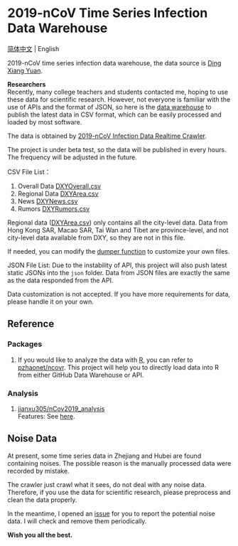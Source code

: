 # 2019-nCoV Time Series Infection Data Warehouse

[简体中文](README.md) | English

2019-nCoV time series infection data warehouse, the data source is [Ding Xiang Yuan](https://3g.dxy.cn/newh5/view/pneumonia).

**Researchers**  
Recently, many college teachers and students contacted me, 
hoping to use these data for scientific research. 
However, not everyone is familiar with the use of APIs and the format of JSON, 
so here is the [data warehouse](https://github.com/BlankerL/DXY-2019-nCoV-Data) 
to publish the latest data in CSV format, 
which can be easily processed and loaded by most software.

The data is obtained by [2019-nCoV Infection Data Realtime Crawler](https://github.com/BlankerL/DXY-2019-nCoV-Crawler).

The project is under beta test, so the data will be published in every hours. 
The frequency will be adjusted in the future. 

CSV File List：
1. Overall Data [DXYOverall.csv](csv/DXYOverall.csv)
2. Regional Data [DXYArea.csv](csv/DXYArea.csv)
3. News [DXYNews.csv](csv/DXYNews.csv)
4. Rumors [DXYRumors.csv](csv/DXYRumors.csv)

Regional data ([DXYArea.csv](csv/DXYArea.csv))
only contains all the city-level data. 
Data from Hong Kong SAR, Macao SAR, Tai Wan and Tibet are province-level, 
and not city-level data available from DXY, so they are not in this file. 

If needed, you can modify the [dumper function](https://github.com/BlankerL/DXY-2019-nCoV-Data/blob/8e21a7e27604a9d2b1dcf0fa3d0266aa68576753/script.py#L71)
to customize your own files. 

JSON File List:
Due to the instability of API,
this project will also push latest static JSONs into the `json` folder. 
Data from JSON files are exactly the same as the data responded from the API.


Data customization is not accepted. 
If you have more requirements for data, please handle it on your own.


## Reference

### Packages
1. If you would like to analyze the data with [R](https://www.r-project.org/),
you can refer to [pzhaonet/ncovr](https://github.com/pzhaonet/ncovr).
This project will help you to directly load data into R from either GitHub Data Warehouse or API. 

### Analysis
1. [jianxu305/nCov2019_analysis](https://github.com/jianxu305/nCov2019_analysis)  
   Features: See [here](https://github.com/jianxu305/nCov2019_analysis/blob/master/src/demo.pdf).

## Noise Data
At present, some time series data in Zhejiang and Hubei are found containing noises. 
The possible reason is the manually processed data were recorded by mistake. 

The crawler just crawl what it sees, do not deal with any noise data. 
Therefore, if you use the data for scientific research, please preprocess and clean the data properly. 

In the meantime, I opened an [issue](https://github.com/BlankerL/DXY-2019-nCoV-Crawler/issues/34) 
for you to report the potential noise data. I will check and remove them periodically. 

**Wish you all the best.**
